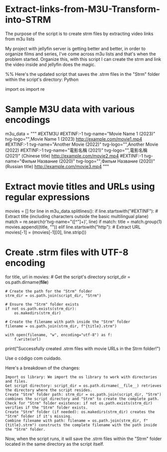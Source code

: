 # Extract-links-from-M3U-Transform-into-STRM
The purpose of the script is to create strm files by extracting video links from m3u lists

My project with jellyfin server is getting better and better, in order to organize films and series, I've come across m3u lists and that's when the problem started. Organize this, with this script I can create the strm and link the video inside and jellyfin does the magic.

%%
Here's the updated script that saves the .strm files in the "Strm" folder within the script's directory:
Python

import os
import re

# Sample M3U data with various encodings
m3u_data = """
#EXTM3U
#EXTINF:-1 tvg-name="Movie Name 1 (2023)" tvg-logo="",Movie Name 1 (2023)
http://example.com/movie1.mp4
#EXTINF:-1 tvg-name="Another Movie (2022)" tvg-logo="",Another Movie (2022)
#EXTINF:-1 tvg-name="電影名稱 (2021)" tvg-logo="",電影名稱 (2021)" (Chinese title)
http://example.com/movie2.mp4
#EXTINF:-1 tvg-name="Фильм Название (2020)" tvg-logo="",Фильм Название (2020)" (Russian title)
http://example.com/movie3.mp4
"""

# Extract movie titles and URLs using regular expressions
movies = []
for line in m3u_data.splitlines():
    if line.startswith("#EXTINF"):
        # Extract title (including characters outside the basic multilingual plane)
        match = re.search(r'tvg-name="([^"]+)', line)
        if match:
            title = match.group(1)
            movies.append((title, ""))
    elif line.startswith("http"):
        # Extract URL
        movies[-1] = (movies[-1][0], line.strip())

# Create .strm files with UTF-8 encoding
for title, url in movies:
    # Get the script's directory
    script_dir = os.path.dirname(__file__)

    # Create the path for the "Strm" folder
    strm_dir = os.path.join(script_dir, "Strm")

    # Ensure the "Strm" folder exists
    if not os.path.exists(strm_dir):
        os.makedirs(strm_dir)

    # Create the filename with path inside the "Strm" folder
    filename = os.path.join(strm_dir, f"{title}.strm")

    with open(filename, "w", encoding="utf-8") as f:
        f.write(url)

print("Successfully created .strm files with movie URLs in the Strm folder!")

Use o código com cuidado.

Here's a breakdown of the changes:

    Import os library: We import the os library to work with directories and files.
    Get script directory: script_dir = os.path.dirname(__file__) retrieves the directory where the script resides.
    Create "Strm" folder path: strm_dir = os.path.join(script_dir, "Strm") combines the script directory and "Strm" to create the complete path.
    Check for "Strm" folder existence: if not os.path.exists(strm_dir) verifies if the "Strm" folder exists.
    Create "Strm" folder (if needed): os.makedirs(strm_dir) creates the "Strm" folder if it's missing.
    Combine filename with path: filename = os.path.join(strm_dir, f"{title}.strm") constructs the complete filename with the path inside the "Strm" folder.

Now, when the script runs, it will save the .strm files within the "Strm" folder located in the same directory as the script itself.
